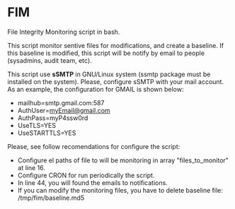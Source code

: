 # FIM
File Integrity Monitoring script in bash.

This script monitor sentive files for modifications, and create a baseline.  If this baseline is modified, this script will be notify by email to people (sysadmins, audit team, etc).

This script use **sSMTP** in GNU/Linux system (ssmtp package must be installed on the system). Please, configure sSMTP with your mail account. As an example, the configuration for GMAIL is shown below:
* mailhub=smtp.gmail.com:587 
* AuthUser=myEmail@gmail.com 
* AuthPass=myP4ssw0rd 
* UseTLS=YES 
* UseSTARTTLS=YES

Please, see follow recomendations for configure the script:
* Configure el paths of file to will be monitoring in array "files_to_monitor" at line 16.
* Configure CRON for run periodically the script.
* In line 44, you will found the emails to notifications.
* If you can modify the monitoring files, you have to delete baseline file: /tmp/fim/baseline.md5


